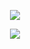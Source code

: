 <p align="center">
  <img src="banner.png">
</p>

<p align="center">
  <img src="https://komarev.com/ghpvc/?username=Gdaimon&color=blue&style=plastic">
</p>
